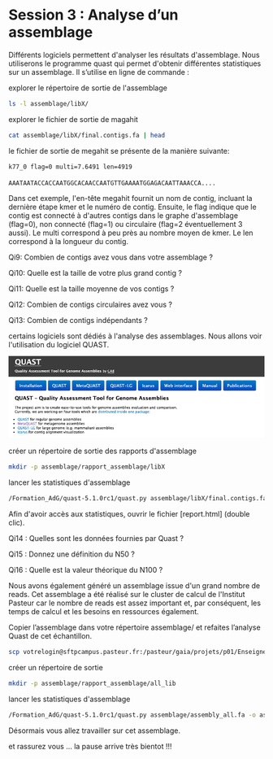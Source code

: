# Session 3 : Analyse d’un assemblage

Différents logiciels permettent d'analyser les résultats d'assemblage. Nous utiliserons le programme quast qui permet d'obtenir différentes statistiques sur un assemblage. Il s’utilise en ligne de commande :

explorer le répertoire de sortie de l'assemblage

```sh
ls -l assemblage/libX/
```


explorer le fichier de sortie de magahit

```sh
cat assemblage/libX/final.contigs.fa | head
```

le fichier de sortie de megahit se présente de la manière suivante:

    k77_0 flag=0 multi=7.6491 len=4919

    AAATAATACCACCAATGGCACAACCAATGTTGAAAATGGAGACAATTAAACCA....

Dans cet exemple, l'en-tête megahit fournit un nom de contig, incluant la dernière étape kmer et le numéro de contig. Ensuite, le flag indique que le contig est connecté à d'autres contigs dans le graphe d'assemblage (flag=0), non connecté (flag=1) ou circulaire (flag=2 éventuellement 3 aussi). Le multi correspond à peu près au nombre moyen de kmer. Le len correspond à la longueur du contig.

Qi9: Combien de contigs avez vous dans votre assemblage ?

Qi10: Quelle est la taille de votre plus grand contig ?

Qi11: Quelle est la taille moyenne de vos contigs ?

Qi12: Combien de contigs circulaires avez vous ?

Qi13: Combien de contigs indépendants ?



certains logiciels sont dédiés à l'analyse des assemblages. Nous allons voir l'utilisation du logiciel QUAST.

![Quast](docs/images/Quast.png)

créer un répertoire de sortie des rapports d'assemblage

```sh
mkdir -p assemblage/rapport_assemblage/libX
```

lancer les statistiques d'assemblage

```sh
/Formation_AdG/quast-5.1.0rc1/quast.py assemblage/libX/final.contigs.fa -o assemblage/rapport_assemblage/libX/ > log_files/quast_libX.log 2>&1 
```

Afin d'avoir accès aux statistiques, ouvrir le fichier [report.html] (double clic).

Qi14 : Quelles sont les données fournies par Quast ?

Qi15 : Donnez une définition du N50 ?

Qi16 : Quelle est la valeur théorique du N100 ?

Nous avons également généré un assemblage issue d'un grand nombre de reads. Cet assemblage a été réalisé sur le cluster de calcul de l'Institut Pasteur car le nombre de reads est assez important et, par conséquent, les temps de calcul et les besoins en ressources également.

Copier l’assemblage dans votre répertoire assemblage/ et refaites l’analyse Quast de cet échantillon.

```sh
scp votrelogin@sftpcampus.pasteur.fr:/pasteur/gaia/projets/p01/Enseignements/GAIA_ENSEIGNEMENTS/ANALYSE_DES_GENOMES_2021-2022/TP_Meta3C/assembly/assembly_all.fa assemblage/ 
``` 

créer un répertoire de sortie 
```sh
mkdir -p assemblage/rapport_assemblage/all_lib
```

lancer les statistiques d'assemblage
```sh
/Formation_AdG/quast-5.1.0rc1/quast.py assemblage/assembly_all.fa -o assemblage/rapport_assemblage/all_lib > log_files/quast_all.log 2>&1
```

Désormais vous allez travailler sur cet assemblage.

et rassurez vous ... la pause arrive très bientot !!!
